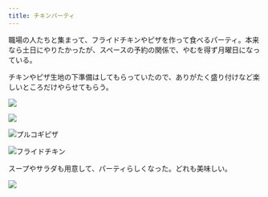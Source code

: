 ```yaml
---
title: チキンパーティ
---
```


職場の人たちと集まって、フライドチキンやピザを作って食べるパーティ。本来なら土日にやりたかったが、スペースの予約の関係で、やむを得ず月曜日になっている。

チキンやピザ生地の下準備はしてもらっていたので、ありがたく盛り付けなど楽しいところだけやらせてもらう。

![](https://photos.old.apkas.net/medium/202312/20231211-124447.webp)

![](https://photos.old.apkas.net/medium/202312/20231211-125626.webp)

![プルコギピザ](https://photos.old.apkas.net/medium/202312/20231211-133102.webp)

![フライドチキン](https://photos.old.apkas.net/medium/202312/20231211-133257.webp)

スープやサラダも用意して、パーティらしくなった。どれも美味しい。

![](https://photos.old.apkas.net/medium/202312/20231211-133555.webp)
